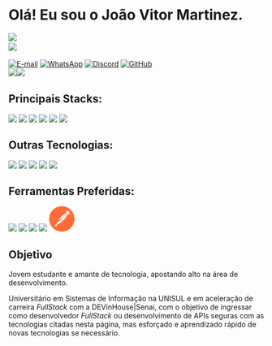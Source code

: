 
<h1> Olá! Eu sou o João Vitor Martinez.</h1>


<img src="https://landing.unisul.br/assets/img/logo-unisul.svg" style="width: 100px; margin-right: 10px" /><br>
<img src="./senai-logo.svg" style="width: 100px" />


<div >
    <a href="justdatascientist@gmail.com"><img src="https://img.shields.io/badge/Gmail-D14836?style=for-the-badge&logo=gmail&logoColor=white" alt="E-mail" style="width: 100px; height: 30px;"/></a>
    <a href="+5548991591572"><img src="https://img.shields.io/badge/WhatsApp-25D366?style=for-the-badge&logo=whatsapp&logoColor=white" alt="WhatsApp" style="width: 100px; height: 30px;"/></a>
    <a href="Jão%20do%20mamão#9989"><img src="https://img.shields.io/badge/Discord-7289DA?style=for-the-badge&logo=discord&logoColor=white" alt="Discord" style="width: 100px; height: 30px;" /></a>
    <a href="https://github.com/JoaoVitorMartinezM/JoaoVitorMartinezM"><img src="https://img.shields.io/badge/GitHub-100000?style=for-the-badge&logo=github&logoColor=white" alt="GitHub" style="width: 100px; height: 30px;"/></a>
</div>
<div style="display: flex; flex-wrap: nowrap">
<a><img src="https://github-readme-stats.vercel.app/api?username=JoaoVitorMartinezM&show_icons=true&theme=midnight-purple" /></a>
<a><img src="https://github-readme-stats.vercel.app/api/top-langs/?username=JoaoVitorMartinezM&langs_count=8&layout=compact&theme=midnight-purple" style="width:310px"/></a>
</div>

<h2>Principais Stacks:</h2>

<div>
<img src="https://cdn.jsdelivr.net/gh/devicons/devicon/icons/java/java-original-wordmark.svg" style="width: 50px" />         
<img src="https://cdn.jsdelivr.net/gh/devicons/devicon/icons/spring/spring-original-wordmark.svg" style="width: 50px"/>
<img src="https://cdn.jsdelivr.net/gh/devicons/devicon/icons/javascript/javascript-original.svg" style="width: 40px"/>
<img src="https://cdn.jsdelivr.net/gh/devicons/devicon/icons/html5/html5-original-wordmark.svg" style="width: 50px" />
<img src="https://cdn.jsdelivr.net/gh/devicons/devicon/icons/css3/css3-original-wordmark.svg" style="width: 50px"/>
<img src="https://cdn.jsdelivr.net/gh/devicons/devicon/icons/react/react-original-wordmark.svg" style="width: 50px" />
</div>

<h2>Outras Tecnologias:</h2>

<div>
<img src="https://cdn.jsdelivr.net/gh/devicons/devicon/icons/python/python-original-wordmark.svg" style="width: 50px"/>
<img src="https://cdn.jsdelivr.net/gh/devicons/devicon/icons/flask/flask-original.svg" style="width: 50px" style="width: 50px"/>
<img src="https://cdn.jsdelivr.net/gh/devicons/devicon/icons/mysql/mysql-original-wordmark.svg" style="width: 50px"/>
<img src="https://cdn.jsdelivr.net/gh/devicons/devicon/icons/postgresql/postgresql-original-wordmark.svg" style="width: 50px" />
<img src="https://cdn.jsdelivr.net/gh/devicons/devicon/icons/sqlalchemy/sqlalchemy-original.svg" style="width: 50px"/>

          
          
          
</div>

<h2>Ferramentas Preferidas:</h2>

<div>
<img src="https://upload.wikimedia.org/wikipedia/commons/a/ae/Github-desktop-logo-symbol.svg" style="width: 50px"/>
<img src="https://cdn.jsdelivr.net/gh/devicons/devicon/icons/vscode/vscode-original-wordmark.svg" style="width: 50px"/>
<img src="https://upload.wikimedia.org/wikipedia/commons/9/9c/IntelliJ_IDEA_Icon.svg" style="width: 50px"/>
<img src="https://cdn.jsdelivr.net/gh/devicons/devicon/icons/bootstrap/bootstrap-original-wordmark.svg" style="width: 50px" />
<img src="./postman-icon-svgrepo-com.svg" style="width: 50px" />
</div>




<h2>Objetivo</h2>
<p>Jovem estudante e amante de tecnologia,  apostando alto na área de desenvolvimento.</p>
<p>Universitário em Sistemas de Informação na UNISUL e em aceleração de carreira <i>FullStack</i> com a DEVinHouse|Senai, com o objetivo de ingressar como desenvolvedor <i>FullStack</i> ou desenvolvimento de APIs seguras com as tecnologias citadas nesta página, mas esforçado e aprendizado rápido de novas tecnologias se necessário.</p>

          


          
          
          





          
          
          
          
          
